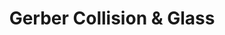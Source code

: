 ---
title: "Gerber Collision & Glass"
url: /mesa/gerber-collision-and-glass-north-omaha/
shop: car repair
---